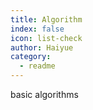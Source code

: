 ```yaml
---
title: Algorithm
index: false
icon: list-check
author: Haiyue
category:
  - readme
---
```

basic algorithms